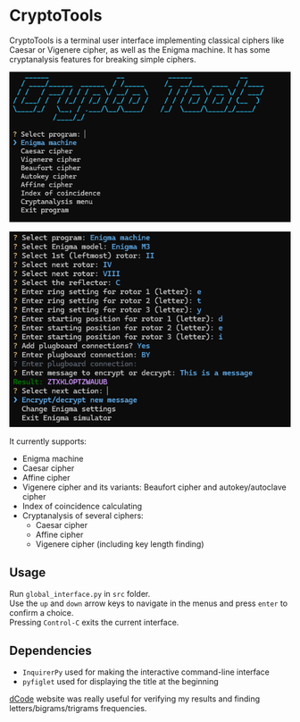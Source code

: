 # CryptoTools

CryptoTools is a terminal user interface implementing classical ciphers like Caesar or Vigenere cipher, as well as the Enigma machine.
It has some cryptanalysis features for breaking simple ciphers.

![alt text](./images/main_menu_image.png "Main menu")

![alt text](./images/enigma_example_image.png "Enigma interface")

It currently supports:
 - Enigma machine
 - Caesar cipher
 - Affine cipher
 - Vigenere cipher and its variants: Beaufort cipher and autokey/autoclave cipher
 - Index of coincidence calculating
 - Cryptanalysis of several ciphers:
    - Caesar cipher
    - Affine cipher
    - Vigenere cipher (including key length finding)

## Usage

Run `global_interface.py` in `src` folder.\
Use the `up` and `down` arrow keys to navigate in the menus and press `enter` to confirm a choice.\
Pressing `Control-C` exits the current interface.

## Dependencies

 - `InquirerPy` used for making the interactive command-line interface
 - `pyfiglet` used for displaying the title at the beginning

[dCode](https://www.dcode.fr/en) website was really useful for verifying my results and finding letters/bigrams/trigrams frequencies.